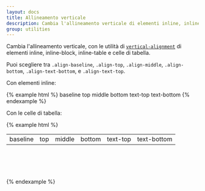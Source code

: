 ```yaml
---
layout: docs
title: Allineamento verticale
description: Cambia l'allineamento verticale di elementi inline, inline-block, inline-table e celle di tabella.
group: utilities
---
```


Cambia l'allineamento verticale, con le utilità di [`vertical-alignment`](https://developer.mozilla.org/en-US/docs/Web/CSS/vertical-align)
di elementi inline, inline-block, inline-table e celle di tabella.

Puoi scegliere tra `.align-baseline`, `.align-top`, `.align-middle`, `.align-bottom`, `.align-text-bottom`, e `.align-text-top`.

Con elementi inline:

{% example html %}
<span class="align-baseline p-1 bg-secondary">baseline</span>
<span class="align-top p-1 bg-secondary">top</span>
<span class="align-middle p-1 bg-secondary">middle</span>
<span class="align-bottom p-1 bg-secondary">bottom</span>
<span class="align-text-top p-1 bg-secondary">text-top</span>
<span class="align-text-bottom p-1 bg-secondary">text-bottom</span>
{% endexample %}

Con le celle di tabella:

{% example html %}
<table style="height: 100px;" class="table table-bordered">
  <tbody>
    <tr>
      <td class="align-baseline">baseline</td>
      <td class="align-top">top</td>
      <td class="align-middle">middle</td>
      <td class="align-bottom">bottom</td>
      <td class="align-text-top">text-top</td>
      <td class="align-text-bottom">text-bottom</td>
    </tr>
  </tbody>
</table>
{% endexample %}
